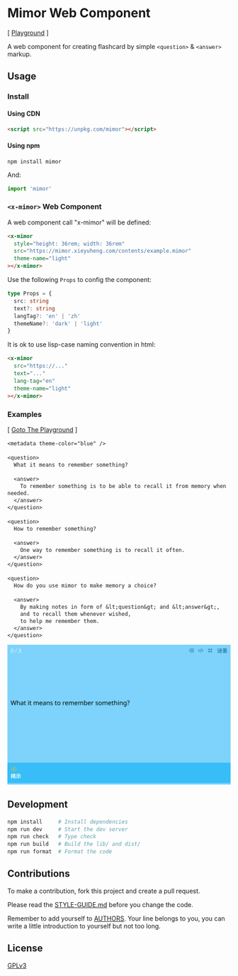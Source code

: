 # Mimor Web Component

[ [Playground](https://mimor.xieyuheng.com/playground) ]

A web component for creating flashcard by simple `<question>` & `<answer>` markup.

## Usage

### Install

#### Using CDN

```html
<script src="https://unpkg.com/mimor"></script>
```

#### Using npm

```shell
npm install mimor
```

And:

```js
import 'mimor'
```

### `<x-mimor>` Web Component

A web component call "x-mimor" will be defined:

```html
<x-mimor
  style="height: 36rem; width: 36rem"
  src="https://mimor.xieyuheng.com/contents/example.mimor"
  theme-name="light"
></x-mimor>
```

Use the following `Props` to config the component:

```typescript
type Props = {
  src: string
  text?: string
  langTag?: 'en' | 'zh'
  themeName?: 'dark' | 'light'
}
```

It is ok to use lisp-case naming convention in html:

```html
<x-mimor
  src="https://..."
  text="..."
  lang-tag="en"
  theme-name="light"
></x-mimor>
```

### Examples

[ [Goto The Playground](https://mimor.xieyuheng.com/playground/PG1ldGFkYXRhIHRoZW1lLWNvbG9yPSJibHVlIiAvPgoKPHF1ZXN0aW9uPgogIFdoYXQgaXQgbWVhbnMgdG8gcmVtZW1iZXIgc29tZXRoaW5nPwoKICA8YW5zd2VyPgogICAgVG8gcmVtZW1iZXIgc29tZXRoaW5nIGlzIHRvIGJlIGFibGUgdG8gcmVjYWxsIGl0IGZyb20gbWVtb3J5IHdoZW4gbmVlZGVkLgogIDwvYW5zd2VyPgo8L3F1ZXN0aW9uPgoKPHF1ZXN0aW9uPgogIEhvdyB0byByZW1lbWJlciBzb21ldGhpbmc_CgogIDxhbnN3ZXI-CiAgICBPbmUgd2F5IHRvIHJlbWVtYmVyIHNvbWV0aGluZyBpcyB0byByZWNhbGwgaXQgb2Z0ZW4uCiAgPC9hbnN3ZXI-CjwvcXVlc3Rpb24-Cgo8cXVlc3Rpb24-CiAgSG93IGRvIHlvdSB1c2UgbWltb3IgdG8gbWFrZSBtZW1vcnkgYSBjaG9pY2U_CgogIDxhbnN3ZXI-CiAgICBCeSBtYWtpbmcgbm90ZXMgaW4gZm9ybSBvZiAmbHQ7cXVlc3Rpb24mZ3Q7IGFuZCAmbHQ7YW5zd2VyJmd0OywKICAgIGFuZCB0byByZWNhbGwgdGhlbSB3aGVuZXZlciB3aXNoZWQsCiAgICB0byBoZWxwIG1lIHJlbWVtYmVyIHRoZW0uCiAgPC9hbnN3ZXI-CjwvcXVlc3Rpb24-Cg) ]

```mimor
<metadata theme-color="blue" />

<question>
  What it means to remember something?

  <answer>
    To remember something is to be able to recall it from memory when needed.
  </answer>
</question>

<question>
  How to remember something?

  <answer>
    One way to remember something is to recall it often.
  </answer>
</question>

<question>
  How do you use mimor to make memory a choice?

  <answer>
    By making notes in form of &lt;question&gt; and &lt;answer&gt;,
    and to recall them whenever wished,
    to help me remember them.
  </answer>
</question>
```

[![](assets/screenshots/example-mimor-1.png)](https://mimor.xieyuheng.com/playground/PG1ldGFkYXRhIHRoZW1lLWNvbG9yPSJibHVlIiAvPgoKPHF1ZXN0aW9uPgogIFdoYXQgaXQgbWVhbnMgdG8gcmVtZW1iZXIgc29tZXRoaW5nPwoKICA8YW5zd2VyPgogICAgVG8gcmVtZW1iZXIgc29tZXRoaW5nIGlzIHRvIGJlIGFibGUgdG8gcmVjYWxsIGl0IGZyb20gbWVtb3J5IHdoZW4gbmVlZGVkLgogIDwvYW5zd2VyPgo8L3F1ZXN0aW9uPgoKPHF1ZXN0aW9uPgogIEhvdyB0byByZW1lbWJlciBzb21ldGhpbmc_CgogIDxhbnN3ZXI-CiAgICBPbmUgd2F5IHRvIHJlbWVtYmVyIHNvbWV0aGluZyBpcyB0byByZWNhbGwgaXQgb2Z0ZW4uCiAgPC9hbnN3ZXI-CjwvcXVlc3Rpb24-Cgo8cXVlc3Rpb24-CiAgSG93IGRvIHlvdSB1c2UgbWltb3IgdG8gbWFrZSBtZW1vcnkgYSBjaG9pY2U_CgogIDxhbnN3ZXI-CiAgICBCeSBtYWtpbmcgbm90ZXMgaW4gZm9ybSBvZiAmbHQ7cXVlc3Rpb24mZ3Q7IGFuZCAmbHQ7YW5zd2VyJmd0OywKICAgIGFuZCB0byByZWNhbGwgdGhlbSB3aGVuZXZlciB3aXNoZWQsCiAgICB0byBoZWxwIG1lIHJlbWVtYmVyIHRoZW0uCiAgPC9hbnN3ZXI-CjwvcXVlc3Rpb24-Cg)

## Development

```sh
npm install     # Install dependencies
npm run dev     # Start the dev server
npm run check   # Type check
npm run build   # Build the lib/ and dist/
npm run format  # Format the code
```

## Contributions

To make a contribution, fork this project and create a pull request.

Please read the [STYLE-GUIDE.md](STYLE-GUIDE.md) before you change the code.

Remember to add yourself to [AUTHORS](AUTHORS).
Your line belongs to you, you can write a little
introduction to yourself but not too long.

## License

[GPLv3](LICENSE)
